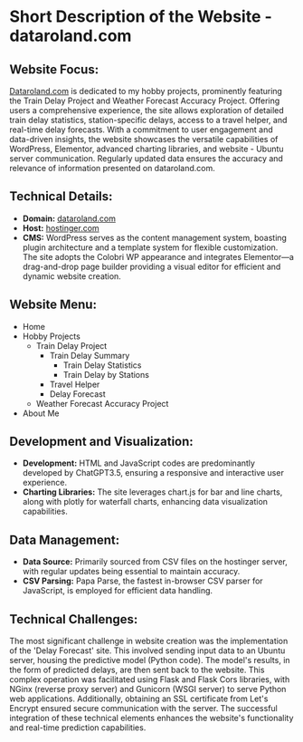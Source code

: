 # Short Description of the Website - dataroland.com

## Website Focus:

[Dataroland.com](https://dataroland.com) is dedicated to my hobby projects, prominently featuring the Train Delay Project and Weather Forecast Accuracy Project. Offering users a comprehensive experience, the site allows exploration of detailed train delay statistics, station-specific delays, access to a travel helper, and real-time delay forecasts. With a commitment to user engagement and data-driven insights, the website showcases the versatile capabilities of WordPress, Elementor, advanced charting libraries, and website - Ubuntu server communication. Regularly updated data ensures the accuracy and relevance of information presented on dataroland.com.

## Technical Details:

- **Domain:** [dataroland.com](https://dataroland.com)
- **Host:** [hostinger.com](https://www.hostinger.com/)
- **CMS:** WordPress serves as the content management system, boasting plugin architecture and a template system for flexible customization. The site adopts the Colobri WP appearance and integrates Elementor—a drag-and-drop page builder providing a visual editor for efficient and dynamic website creation.

## Website Menu:

- Home
- Hobby Projects
  - Train Delay Project
    - Train Delay Summary
      - Train Delay Statistics
      - Train Delay by Stations
    - Travel Helper
    - Delay Forecast
  - Weather Forecast Accuracy Project
- About Me

## Development and Visualization:

- **Development:** HTML and JavaScript codes are predominantly developed by ChatGPT3.5, ensuring a responsive and interactive user experience.
- **Charting Libraries:** The site leverages chart.js for bar and line charts, along with plotly for waterfall charts, enhancing data visualization capabilities.

## Data Management:

- **Data Source:** Primarily sourced from CSV files on the hostinger server, with regular updates being essential to maintain accuracy.
- **CSV Parsing:** Papa Parse, the fastest in-browser CSV parser for JavaScript, is employed for efficient data handling.

## Technical Challenges:

The most significant challenge in website creation was the implementation of the 'Delay Forecast' site. This involved sending input data to an Ubuntu server, housing the predictive model (Python code). The model's results, in the form of predicted delays, are then sent back to the website. This complex operation was facilitated using Flask and Flask Cors libraries, with NGinx (reverse proxy server) and Gunicorn (WSGI server) to serve Python web applications. Additionally, obtaining an SSL certificate from Let's Encrypt ensured secure communication with the server. The successful integration of these technical elements enhances the website's functionality and real-time prediction capabilities.
